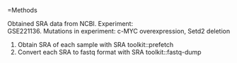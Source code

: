 =Methods

Obtained SRA data from NCBI.
Experiment: 	
GSE221136. 
Mutations in experiment: c-MYC overexpression, Setd2 deletion
1. Obtain SRA of each sample with SRA toolkit::prefetch
2. Convert each SRA to fastq format with SRA toolkit::fastq-dump 
